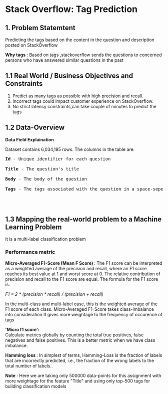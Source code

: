 # Stack Overflow: Tag Prediction

<h2> 1. Problem Statemtent </h2>
Predicting the tags based on the content in the question and description posted on StackOverflow

**Why tags** :
Based on tags ,stackoverflow sends the questions to concerned persons who have answered similar questions in the past

 <h2> 1.1 Real World / Business Objectives and Constraints </h2>

1. Predict as many tags as possible with high precision and recall.
2. Incorrect tags could impact customer experience on StackOverflow.
3. No strict latency constraints,can take couple of minutes to predict the tags

<h2>1.2 Data-Overview </h2>

__Data Field Explaination__

Dataset contains 6,034,195 rows. The columns in the table are:<br />
<pre>
<b>Id</b> - Unique identifier for each question<br />
<b>Title</b> - The question's title<br />
<b>Body</b> - The body of the question<br />
<b>Tags</b> - The tags associated with the question in a space-seperated format (all lowercase, should not contain tabs '\t' or ampersands '&')<br />
</pre>

<br />


<h2>1.3 Mapping the real-world problem to a Machine Learning Problem </h2>

<p> It is a multi-label classification problem  <br>

<h3>Performance metric </h3>
<b>Micro-Averaged F1-Score (Mean F Score) </b>: 
The F1 score can be interpreted as a weighted average of the precision and recall, where an F1 score reaches its best value at 1 and worst score at 0. The relative contribution of precision and recall to the F1 score are equal. The formula for the F1 score is:

<i>F1 = 2 * (precision * recall) / (precision + recall)</i><br>

In the multi-class and multi-label case, this is the weighted average of the F1 score of each class. Micro-Averaged F1-Score takes class-imbalance into consideration.It gives more weightage to the frequency of occurence of tags<br>

<b>'Micro f1 score': </b><br>
Calculate metrics globally by counting the total true positives, false negatives and false positives. This is a better metric when we have class imbalance.

<b> Hamming loss </b>: In simplest of terms, Hamming-Loss is the fraction of labels that are incorrectly predicted, i.e., the fraction of the wrong labels to the total number of labels.. <br>


**Note** : Here we are taking only 500000 data-points for this assignment with more weightage for the feature "Title" and using only top-500 tags for building classification models
